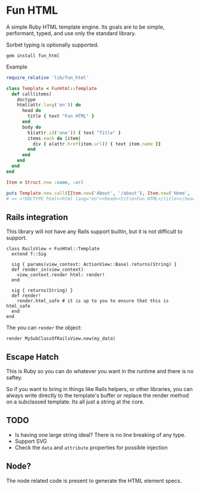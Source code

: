 # Fun HTML

A simple Ruby HTML template engine. Its goals are to be simple, performant,
typed, and use only the standard library.

Sorbet typing is optionally supported. 

```
gem install fun_html
```

Example

```ruby
require_relative 'lib/fun_html'

class Template < FunHtml::Template
  def call(items)
    doctype
    html(attr.lang('en')) do
      head do
        title { text "Fun HTML" }
      end
      body do
        h1(attr.id('one')) { text "Title" }
        items.each do |item|
          div { a(attr.href(item.url)) { text item.name }}
        end
      end
    end
  end
end

Item = Struct.new :name, :url

puts Template.new.call([Item.new('About', '/about'), Item.new('Home', '/')]).render
# => <!DOCTYPE html><html lang="en"><head><title>Fun HTML</title></head><body><h1 id="one">Title</h1><div><a href="/about">About</a></div><div><a href="/">Home</a></div></body></html>
```

## Rails integration

This library will not have any Rails support builtin, but it is not difficult to support. 

```
class RailsView < FunHtml::Template
  extend T::Sig

  sig { params(view_context: ActionView::Base).returns(String) }
  def render_in(view_context)
    view_context.render html: render!
  end

  sig { returns(String) }
  def render!
    render.html_safe # it is up to you to ensure that this is html_safe
  end
end
```

The you can `render` the object:

```
render MySubClassOfRailsView.new(my_data)
```

## Escape Hatch

This is Ruby so you can do whatever you want in the runtime and there is no saftey.

So if you want to bring in things like Rails helpers, or other libraries, you
can always write directly to the template's buffer or replace the render method
on a subclassed template. Its all just a string at the core.

## TODO
* Is having one large string ideal? There is no line breaking of any type.
* Support SVG
* Check the `data` and `attribute` properties for possible injection

## Node?

The node related code is present to generate the HTML element specs.
